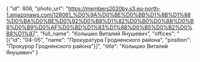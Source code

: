 {
    "id": 806,
    "photo_url": "https://members2020by.s3.eu-north-1.amazonaws.com/128061_%D0%9A%D0%BE%D0%BB%D1%8B%D1%88%D0%BA%D0%BE%D0%92%D0%B8%D1%82%D0%B0%D0%BB%D0%B8%D0%B9%D0%AF%D0%BD%D1%83%D1%88%D0%B5%D0%B2%D0%B8%D1%87",
    "full_name": "Колышко Виталий Янушевич",
    "offices": "[{\"id\": \"04-05\", \"name\": \"Прокуратура Гродненского района\", \"position\": \"Прокурор Гродненского района\"}]",
    "title": "Колышко Виталий Янушевич"
}